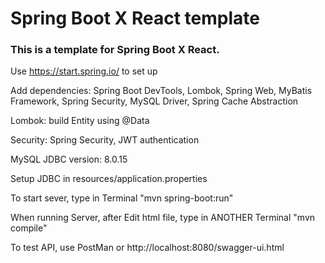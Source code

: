 # Spring Boot X React template

### This is a template for Spring Boot X React.

Use https://start.spring.io/ to set up

Add dependencies: Spring Boot DevTools, Lombok, Spring Web, MyBatis Framework, Spring Security, MySQL Driver, Spring Cache Abstraction

Lombok: build Entity using @Data

Security: Spring Security, JWT authentication

MySQL JDBC version: 8.0.15

Setup JDBC in resources/application.properties

To start sever, type in Terminal "mvn spring-boot:run"

When running Server, after Edit html file, type in ANOTHER Terminal "mvn compile"

To test API, use PostMan or http://localhost:8080/swagger-ui.html
